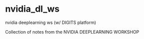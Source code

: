 # nvidia_dl_ws
nvidia deeplearning ws (w/ DIGITS platform)

Collection of notes from the NVIDIA DEEPLEARNING WORKSHOP
